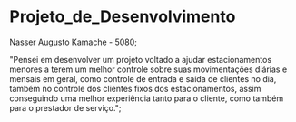 # Projeto_de_Desenvolvimento


Nasser Augusto Kamache - 5080;


"Pensei em desenvolver um projeto voltado a ajudar estacionamentos menores a terem um melhor controle sobre suas movimentações diárias e mensais em geral, como controle de entrada e saída de clientes no dia, também no controle dos clientes fixos dos estacionamentos, assim conseguindo uma melhor experiência tanto para o cliente, como também para o prestador de serviço.";
